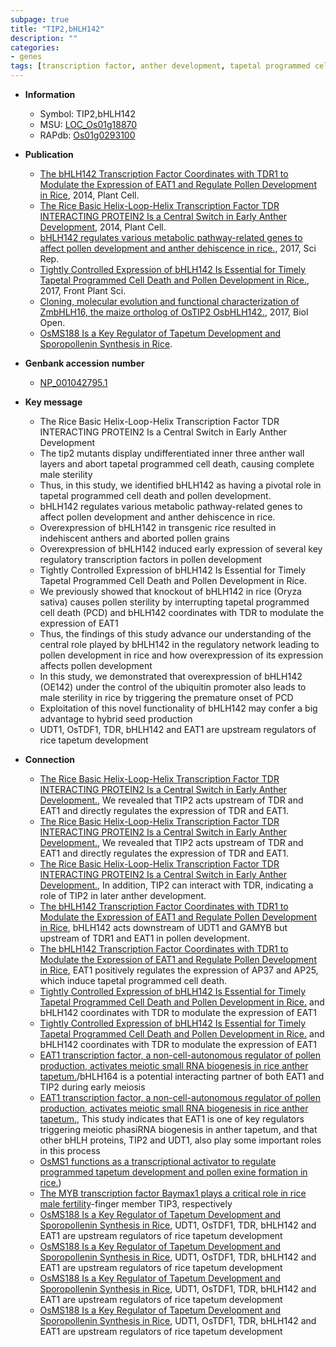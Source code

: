 ```yaml
---
subpage: true
title: "TIP2,bHLH142"
description: ""
categories:
- genes
tags: [transcription factor, anther development, tapetal programmed cell death, male sterility, pollen development, pollen, anther, development, sterility, seed, cell death, tapetal, PCD, Ubiquitin, tapetum]
---
```


* **Information**  
    + Symbol: TIP2,bHLH142  
    + MSU: [LOC_Os01g18870](http://rice.plantbiology.msu.edu/cgi-bin/ORF_infopage.cgi?orf=LOC_Os01g18870)  
    + RAPdb: [Os01g0293100](http://rapdb.dna.affrc.go.jp/viewer/gbrowse_details/irgsp1?name=Os01g0293100)  

* **Publication**  
    + [The bHLH142 Transcription Factor Coordinates with TDR1 to Modulate the Expression of EAT1 and Regulate Pollen Development in Rice](http://www.ncbi.nlm.nih.gov/pubmed?term=The+bHLH142+Transcription+Factor+Coordinates+with+TDR1+to+Modulate+the+Expression+of+EAT1+and+Regulate+Pollen+Development+in+Rice%5BTitle%5D), 2014, Plant Cell.
    + [The Rice Basic Helix-Loop-Helix Transcription Factor TDR INTERACTING PROTEIN2 Is a Central Switch in Early Anther Development](http://www.ncbi.nlm.nih.gov/pubmed?term=The+Rice+Basic+Helix-Loop-Helix+Transcription+Factor+TDR+INTERACTING+PROTEIN2+Is+a+Central+Switch+in+Early+Anther+Development%5BTitle%5D), 2014, Plant Cell.
    + [bHLH142 regulates various metabolic pathway-related genes to affect pollen development and anther dehiscence in rice.](http://www.ncbi.nlm.nih.gov/pubmed?term=bHLH142+regulates+various+metabolic+pathway-related+genes+to+affect+pollen+development+and+anther+dehiscence+in+rice.%5BTitle%5D), 2017, Sci Rep.
    + [Tightly Controlled Expression of bHLH142 Is Essential for Timely Tapetal Programmed Cell Death and Pollen Development in Rice.](http://www.ncbi.nlm.nih.gov/pubmed?term=Tightly+Controlled+Expression+of+bHLH142+Is+Essential+for+Timely+Tapetal+Programmed+Cell+Death+and+Pollen+Development+in+Rice.%5BTitle%5D), 2017, Front Plant Sci.
    + [Cloning, molecular evolution and functional characterization of ZmbHLH16, the maize ortholog of OsTIP2 OsbHLH142.](http://www.ncbi.nlm.nih.gov/pubmed?term=Cloning,+molecular+evolution+and+functional+characterization+of+ZmbHLH16,+the+maize+ortholog+of+OsTIP2+OsbHLH142.%5BTitle%5D), 2017, Biol Open.
    + [OsMS188 Is a Key Regulator of Tapetum Development and Sporopollenin Synthesis in Rice](N+Y).

* **Genbank accession number**  
    + [NP_001042795.1](http://www.ncbi.nlm.nih.gov/nuccore/NP_001042795.1)

* **Key message**  
    + The Rice Basic Helix-Loop-Helix Transcription Factor TDR INTERACTING PROTEIN2 Is a Central Switch in Early Anther Development
    + The tip2 mutants display undifferentiated inner three anther wall layers and abort tapetal programmed cell death, causing complete male sterility
    + Thus, in this study, we identified bHLH142 as having a pivotal role in tapetal programmed cell death and pollen development.
    + bHLH142 regulates various metabolic pathway-related genes to affect pollen development and anther dehiscence in rice.
    + Overexpression of bHLH142 in transgenic rice resulted in indehiscent anthers and aborted pollen grains
    + Overexpression of bHLH142 induced early expression of several key regulatory transcription factors in pollen development
    + Tightly Controlled Expression of bHLH142 Is Essential for Timely Tapetal Programmed Cell Death and Pollen Development in Rice.
    + We previously showed that knockout of bHLH142 in rice (Oryza sativa) causes pollen sterility by interrupting tapetal programmed cell death (PCD) and bHLH142 coordinates with TDR to modulate the expression of EAT1
    + Thus, the findings of this study advance our understanding of the central role played by bHLH142 in the regulatory network leading to pollen development in rice and how overexpression of its expression affects pollen development
    + In this study, we demonstrated that overexpression of bHLH142 (OE142) under the control of the ubiquitin promoter also leads to male sterility in rice by triggering the premature onset of PCD
    + Exploitation of this novel functionality of bHLH142 may confer a big advantage to hybrid seed production
    + UDT1, OsTDF1, TDR, bHLH142 and EAT1 are upstream regulators of rice tapetum development

* **Connection**  
    + [The Rice Basic Helix-Loop-Helix Transcription Factor TDR INTERACTING PROTEIN2 Is a Central Switch in Early Anther Development.](http://www.ncbi.nlm.nih.gov/pubmed?term=The+Rice+Basic+Helix-Loop-Helix+Transcription+Factor+TDR+INTERACTING+PROTEIN2+Is+a+Central+Switch+in+Early+Anther+Development.%5BTitle%5D), We revealed that TIP2 acts upstream of TDR and EAT1 and directly regulates the expression of TDR and EAT1.
    + [The Rice Basic Helix-Loop-Helix Transcription Factor TDR INTERACTING PROTEIN2 Is a Central Switch in Early Anther Development.](http://www.ncbi.nlm.nih.gov/pubmed?term=The+Rice+Basic+Helix-Loop-Helix+Transcription+Factor+TDR+INTERACTING+PROTEIN2+Is+a+Central+Switch+in+Early+Anther+Development.%5BTitle%5D), We revealed that TIP2 acts upstream of TDR and EAT1 and directly regulates the expression of TDR and EAT1.
    + [The Rice Basic Helix-Loop-Helix Transcription Factor TDR INTERACTING PROTEIN2 Is a Central Switch in Early Anther Development.](http://www.ncbi.nlm.nih.gov/pubmed?term=The+Rice+Basic+Helix-Loop-Helix+Transcription+Factor+TDR+INTERACTING+PROTEIN2+Is+a+Central+Switch+in+Early+Anther+Development.%5BTitle%5D), In addition, TIP2 can interact with TDR, indicating a role of TIP2 in later anther development.
    + [The bHLH142 Transcription Factor Coordinates with TDR1 to Modulate the Expression of EAT1 and Regulate Pollen Development in Rice](http://www.ncbi.nlm.nih.gov/pubmed?term=The+bHLH142+Transcription+Factor+Coordinates+with+TDR1+to+Modulate+the+Expression+of+EAT1+and+Regulate+Pollen+Development+in+Rice%5BTitle%5D), bHLH142 acts downstream of UDT1 and GAMYB but upstream of TDR1 and EAT1 in pollen development.
    + [The bHLH142 Transcription Factor Coordinates with TDR1 to Modulate the Expression of EAT1 and Regulate Pollen Development in Rice](http://www.ncbi.nlm.nih.gov/pubmed?term=The+bHLH142+Transcription+Factor+Coordinates+with+TDR1+to+Modulate+the+Expression+of+EAT1+and+Regulate+Pollen+Development+in+Rice%5BTitle%5D), EAT1 positively regulates the expression of AP37 and AP25, which induce tapetal programmed cell death.
    + [Tightly Controlled Expression of bHLH142 Is Essential for Timely Tapetal Programmed Cell Death and Pollen Development in Rice.](PCD) and bHLH142 coordinates with TDR to modulate the expression of EAT1
    + [Tightly Controlled Expression of bHLH142 Is Essential for Timely Tapetal Programmed Cell Death and Pollen Development in Rice.](PCD) and bHLH142 coordinates with TDR to modulate the expression of EAT1
    + [EAT1 transcription factor, a non-cell-autonomous regulator of pollen production, activates meiotic small RNA biogenesis in rice anther tapetum.](UDT1)/bHLH164 is a potential interacting partner of both EAT1 and TIP2 during early meiosis
    + [EAT1 transcription factor, a non-cell-autonomous regulator of pollen production, activates meiotic small RNA biogenesis in rice anther tapetum.](http://www.ncbi.nlm.nih.gov/pubmed?term=EAT1+transcription+factor,+a+non-cell-autonomous+regulator+of+pollen+production,+activates+meiotic+small+RNA+biogenesis+in+rice+anther+tapetum.%5BTitle%5D),  This study indicates that EAT1 is one of key regulators triggering meiotic phasiRNA biogenesis in anther tapetum, and that other bHLH proteins, TIP2 and UDT1, also play some important roles in this process
    + [OsMS1 functions as a transcriptional activator to regulate programmed tapetum development and pollen exine formation in rice.](TIP2))
    + [The MYB transcription factor Baymax1 plays a critical role in rice male fertility](plant+homeodomain)-finger member TIP3, respectively
    + [OsMS188 Is a Key Regulator of Tapetum Development and Sporopollenin Synthesis in Rice](http://www.ncbi.nlm.nih.gov/pubmed?term=OsMS188+Is+a+Key+Regulator+of+Tapetum+Development+and+Sporopollenin+Synthesis+in+Rice%5BTitle%5D),  UDT1, OsTDF1, TDR, bHLH142 and EAT1 are upstream regulators of rice tapetum development
    + [OsMS188 Is a Key Regulator of Tapetum Development and Sporopollenin Synthesis in Rice](http://www.ncbi.nlm.nih.gov/pubmed?term=OsMS188+Is+a+Key+Regulator+of+Tapetum+Development+and+Sporopollenin+Synthesis+in+Rice%5BTitle%5D),  UDT1, OsTDF1, TDR, bHLH142 and EAT1 are upstream regulators of rice tapetum development
    + [OsMS188 Is a Key Regulator of Tapetum Development and Sporopollenin Synthesis in Rice](http://www.ncbi.nlm.nih.gov/pubmed?term=OsMS188+Is+a+Key+Regulator+of+Tapetum+Development+and+Sporopollenin+Synthesis+in+Rice%5BTitle%5D),  UDT1, OsTDF1, TDR, bHLH142 and EAT1 are upstream regulators of rice tapetum development
    + [OsMS188 Is a Key Regulator of Tapetum Development and Sporopollenin Synthesis in Rice](http://www.ncbi.nlm.nih.gov/pubmed?term=OsMS188+Is+a+Key+Regulator+of+Tapetum+Development+and+Sporopollenin+Synthesis+in+Rice%5BTitle%5D),  UDT1, OsTDF1, TDR, bHLH142 and EAT1 are upstream regulators of rice tapetum development




